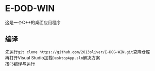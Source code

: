 # E-DOD-WIN
这是一个C++的桌面应用程序  

## 编译
先运行`git clone https://github.com/2013oliver/E-DOG-WIN.git`克隆仓库  
再打开Visual Studio加载`DesktopApp.sln`解决方案  
按`F5`编译与运行